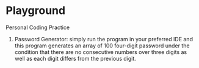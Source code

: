 # Playground
Personal Coding Practice 
1. Password Generator: simply run the program in your preferred IDE and this program generates an array of 100 four-digit password under the condition that there are no consecutive numbers over three digits as well as each digit differs from the previous digit.
